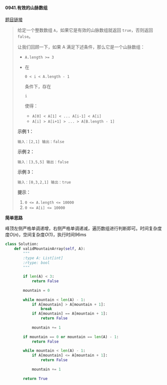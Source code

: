 #### 0941.有效的山脉数组
[题目链接](https://leetcode-cn.com/problems/valid-mountain-array/)
> 给定一个整数数组 `A`，如果它是有效的山脉数组就返回 `true`，否则返回 `false`。
>
> 让我们回顾一下，如果 A 满足下述条件，那么它是一个山脉数组：
>
> - `A.length >= 3`
>
> - 在 
>
>   `
>   0 < i < A.length - 1
>   `
>
>    条件下，存在 
>
>   `
>   i
>   `
>
>    使得：
>
>   - `A[0] < A[1] < ... A[i-1] < A[i]`
>   - `A[i] > A[i+1] > ... > A[B.length - 1]`
>
>  
>
> **示例 1：**
>
> `
> 输入：[2,1]
> 输出：false
> `
>
> **示例 2：**
>
> `
> 输入：[3,5,5]
> 输出：false
> `
>
> **示例 3：**
>
> `
> 输入：[0,3,2,1]
> 输出：true
> `
>
>  
>
> **提示：**
>
> 1. `0 <= A.length <= 10000`
> 2. `0 <= A[i] <= 10000 `

**简单思路**

峰顶左侧严格单调递增，右侧严格单调递减，遍历数组进行判断即可。时间复杂度度$O(n)$，空间复杂度$O(1)$，执行时间96ms

```python
class Solution:
    def validMountainArray(self, A):
        """
        :type A: List[int]
        :rtype: bool
        """
        
        if len(A) < 3:
            return False
        
        mountain = 0
        
        while mountain < len(A) - 1:
            if A[mountain] > A[mountain + 1]:
                break
            if A[mountain] == A[mountain + 1]:
                return False
            
            mountain += 1
        
        if mountain == 0 or mountain == len(A) - 1:
            return False
        
        while mountain < len(A) - 1:
            if A[mountain] <= A[mountain + 1]:
                return False
            
            mountain += 1
        
        return True
```


